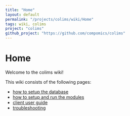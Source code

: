 ```yaml
---
title: "Home"
layout: default
permalink: "/projects/colims/wiki/Home"
tags: wiki, colims
project: "colims"
github_project: "https://github.com/compomics/colims"
---
```


# Home
Welcome to the colims wiki!

This wiki consists of the following pages:

  * [how to setup the database](/projects/colims/wiki/DatabaseRequirementsAndSetup)
  * [how to setup and run the modules](/projects/colims/wiki/ModulesConfiguration)
  * [client user guide](/projects/colims/wiki/Manual)
  * [troubleshooting](/projects/colims/wiki/Troubleshooting)
